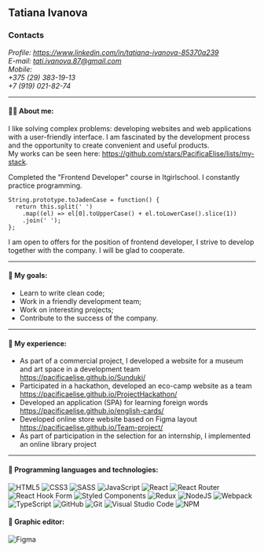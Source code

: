 ## Tatiana Ivanova

### Contacts

*Profile: https://www.linkedin.com/in/tatiana-ivanova-85370a239* \
*E-mail: tati.ivanova.87@gmail.com* \
*Mobile:* \
*+375 (29) 383-19-13* \
*+7 (919) 021-82-74*
___

#### 👩‍💻 About me:

I like solving complex problems: developing websites and web applications with a user-friendly interface. I am fascinated by the development process and the opportunity to create convenient and useful products.\
My works can be seen here: https://github.com/stars/PacificaElise/lists/my-stack.

Completed the "Frontend Developer" course in Itgirlschool. I constantly practice programming.

```JS
String.prototype.toJadenCase = function() {
  return this.split(' ')
    .map((el) => el[0].toUpperCase() + el.toLowerCase().slice(1))
    .join(' ');
};
```

I am open to offers for the position of frontend developer, I strive to develop together with the company. I will be glad to cooperate.
___

#### 🎯 My goals:

* Learn to write clean code;
* Work in a friendly development team;
* Work on interesting projects;
* Contribute to the success of the company.
___

#### 📔 My experience:

* As part of a commercial project, I developed a website for a museum and art space in a development team\
https://pacificaelise.github.io/Sunduki/
* Participated in a hackathon, developed an eco-camp website as a team\
https://pacificaelise.github.io/ProjectHackathon/
* Developed an application (SPA) for learning foreign words\
https://pacificaelise.github.io/english-cards/
* Developed online store website based on Figma layout\
https://pacificaelise.github.io/Team-project/
* As part of participation in the selection for an internship, I implemented an online library project 
____

#### 🧰 Programming languages and technologies:
![HTML5](https://img.shields.io/badge/html5-%23E34F26.svg?style=for-the-badge&logo=html5&logoColor=white)
![CSS3](https://img.shields.io/badge/css3-%231572B6.svg?style=for-the-badge&logo=css3&logoColor=white)
![SASS](https://img.shields.io/badge/SASS-hotpink.svg?style=for-the-badge&logo=SASS&logoColor=white)
![JavaScript](https://img.shields.io/badge/javascript-%23323330.svg?style=for-the-badge&logo=javascript&logoColor=%23F7DF1E)
![React](https://img.shields.io/badge/react-%2320232a.svg?style=for-the-badge&logo=react&logoColor=%2361DAFB)
![React Router](https://img.shields.io/badge/React_Router-CA4245?style=for-the-badge&logo=react-router&logoColor=white)
![React Hook Form](https://img.shields.io/badge/React%20Hook%20Form-%23EC5990.svg?style=for-the-badge&logo=reacthookform&logoColor=white)
![Styled Components](https://img.shields.io/badge/styled--components-DB7093?style=for-the-badge&logo=styled-components&logoColor=white)
![Redux](https://img.shields.io/badge/redux-%23593d88.svg?style=for-the-badge&logo=redux&logoColor=white)
![NodeJS](https://img.shields.io/badge/node.js-6DA55F?style=for-the-badge&logo=node.js&logoColor=white)
![Webpack](https://img.shields.io/badge/webpack-%238DD6F9.svg?style=for-the-badge&logo=webpack&logoColor=black)
![TypeScript](https://img.shields.io/badge/typescript-%23007ACC.svg?style=for-the-badge&logo=typescript&logoColor=white)
![GitHub](https://img.shields.io/badge/github-%23121011.svg?style=for-the-badge&logo=github&logoColor=white)
![Git](https://img.shields.io/badge/git-%23F05033.svg?style=for-the-badge&logo=git&logoColor=white)
![Visual Studio Code](https://img.shields.io/badge/Visual%20Studio%20Code-0078d7.svg?style=for-the-badge&logo=visual-studio-code&logoColor=white)
![NPM](https://img.shields.io/badge/NPM-%23000000.svg?style=for-the-badge&logo=npm&logoColor=white)

#### 🎨 Graphic editor:

![Figma](https://img.shields.io/badge/figma-%23F24E1E.svg?style=for-the-badge&logo=figma&logoColor=white)